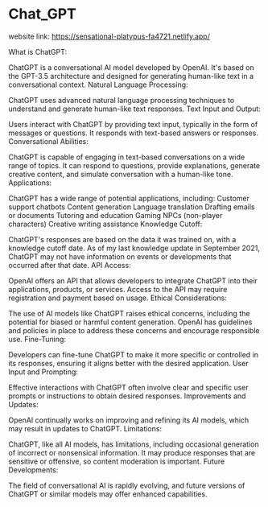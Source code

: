 # Chat_GPT
website link: https://sensational-platypus-fa4721.netlify.app/


What is ChatGPT:

ChatGPT is a conversational AI model developed by OpenAI.
It's based on the GPT-3.5 architecture and designed for generating human-like text in a conversational context.
Natural Language Processing:

ChatGPT uses advanced natural language processing techniques to understand and generate human-like text responses.
Text Input and Output:

Users interact with ChatGPT by providing text input, typically in the form of messages or questions.
It responds with text-based answers or responses.
Conversational Abilities:

ChatGPT is capable of engaging in text-based conversations on a wide range of topics.
It can respond to questions, provide explanations, generate creative content, and simulate conversation with a human-like tone.
Applications:

ChatGPT has a wide range of potential applications, including:
Customer support chatbots
Content generation
Language translation
Drafting emails or documents
Tutoring and education
Gaming NPCs (non-player characters)
Creative writing assistance
Knowledge Cutoff:

ChatGPT's responses are based on the data it was trained on, with a knowledge cutoff date. As of my last knowledge update in September 2021, ChatGPT may not have information on events or developments that occurred after that date.
API Access:

OpenAI offers an API that allows developers to integrate ChatGPT into their applications, products, or services.
Access to the API may require registration and payment based on usage.
Ethical Considerations:

The use of AI models like ChatGPT raises ethical concerns, including the potential for biased or harmful content generation.
OpenAI has guidelines and policies in place to address these concerns and encourage responsible use.
Fine-Tuning:

Developers can fine-tune ChatGPT to make it more specific or controlled in its responses, ensuring it aligns better with the desired application.
User Input and Prompting:

Effective interactions with ChatGPT often involve clear and specific user prompts or instructions to obtain desired responses.
Improvements and Updates:

OpenAI continually works on improving and refining its AI models, which may result in updates to ChatGPT.
Limitations:

ChatGPT, like all AI models, has limitations, including occasional generation of incorrect or nonsensical information.
It may produce responses that are sensitive or offensive, so content moderation is important.
Future Developments:

The field of conversational AI is rapidly evolving, and future versions of ChatGPT or similar models may offer enhanced capabilities.
